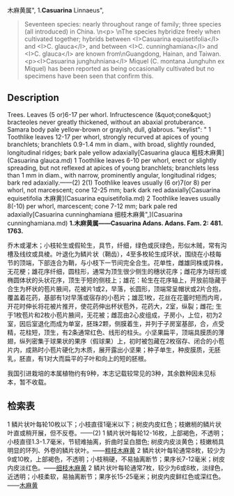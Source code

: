 木麻黄属",
1.**Casuarina** Linnaeus",

> Seventeen species: nearly throughout range of family; three species (all introduced) in China.&#x0D;\n&lt;p&gt;&#x0D;\nThe species hybridize freely when cultivated together; hybrids between &lt;I&gt;Casuarina equisetifolia&lt;/I&gt; and &lt;I&gt;C. glauca&lt;/I&gt;, and between &lt;I&gt;C. cunninghamiana&lt;/I&gt; and &lt;I&gt;C. glauca&lt;/I&gt; are known from\nGuangdong, Hainan, and Taiwan. &lt;p&gt;&lt;I&gt;Casuarina junghuhniana&lt;/I&gt; Miquel (C. montana Junghuhn ex Miquel) has been reported as being occasionally cultivated but no specimens have been seen that confirm this.

## Description
Trees. Leaves (5 or)6-17 per whorl. Infructescence (&amp;quot;cone&amp;quot;) bracteoles never greatly thickened, without an abaxial protuberance. Samara body pale yellow-brown or grayish, dull, glabrous.
  "keylist": "
1 Toothlike leaves 12-17 per whorl, strongly recurved at apices of young branchlets; branchlets 0.9-1.4 mm in diam., with broad, slightly rounded, longitudinal ridges; bark pale yellow adaxially[Casuarina glauca 粗枝木麻黄](Casuarina glauca.md)
1 Toothlike leaves 6-10 per whorl, erect or slightly spreading, but not reflexed at apices of young branchlets; branchlets less than 1 mm in diam., with narrow, prominently angular, longitudinal ridges; bark red adaxially.——(2)
2(1) Toothlike leaves usually (6 or)7(or 8) per whorl, not marcescent; cone 12-25 mm; bark dark red adaxially[Casuarina equisetifolia 木麻黄](Casuarina equisetifolia.md)
2 Toothlike leaves usually 8(-10) per whorl, marcescent; cone 7-12 mm; bark pale red adaxially[Casuarina cunninghamiana 细枝木麻黄",](Casuarina cunninghamiana.md)
**1.木麻黄属——Casuarina Adans. Adans. Fam. 2: 481. 1763.**

乔木或灌木；小枝轮生或假轮生，具节，纤细，绿色或灰绿色，形似木贼，常有沟槽及线纹或具棱。叶退化为鳞片状（鞘齿），4至多枚轮生成环状，围绕在小枝每节的顶端，下部连合为鞘，与小枝下一节间完全合生。花单性，雌雄同株或异株，无花梗；雄花序纤细，圆柱形，通常为顶生很少侧生的穗状花序；雌花序为球形或椭圆体状的头状花序，顶生于短的侧枝上；雄花：轮生在花序轴上，开放前隐藏于合生为杯状的苞片腋间，花被片1或2，早落，长圆形，顶端常呈帽状或2片合抱，覆盖着花药，基部有1对早落或宿存的小苞片；雄蕊1枚，花丝在花蕾时短而内弯，开花时伸长将花被片推开，使花药伸出杯状苞外，花药大，2室，纵裂；雌花; 生于1枚苞片和2枚小苞片腋间，无花被；雌蕊由2心皮组成，子房小，上位，初为2室，因后室退化而成为单室，胚珠2颗，侧膜着生，并列于子房室基部，合，点受精，花柱短，顶生，有2条通常红色、线形的柱头。小坚果扁平，顶端具膜质的薄翅，纵列密集于球果状的果序（假球果）上，初时被包藏在2枚宿存、闭合的小苞片内，成熟时小苞片硬化为木质，展开露出小坚果；种子单生，种皮膜质，无胚乳，胚直，有1对大而扁平的子叶和向上的短的胚根。

我国引进栽培的本属植物约有9种，本志记载较常见的3种，其余数种因未见标本，暂不收载。

## 检索表

1 鳞片状叶每轮10枚以下；小枝直径1毫米以下；树皮内皮红色；枝嫩梢的鳞片状叶直或稍开展，但不反卷。——(2)
1 鳞片状叶每轮12-16枚，上部褐色，不透明；小枝直径1.3-1.7毫米，节韧难抽离，折曲时呈白腊色; 树皮内皮淡黄色；枝嫩梢具明显的环列、外卷的鳞片状叶。——[粗枝木麻黄](Casuarina%20glauca.md)
2 鳞片状叶每轮通常8枚，较少为9或10枚，上部褐色，不透明；小枝稍硬，不易抽离断节；果序长7-12毫米；树皮内皮淡红色。——[细枝木麻黄](Casuarina%20cunninghamiana.md)
2 鳞片状叶每轮通常7枚，较少为6或8枚，淡绿色，近透明；小枝柔软，易抽离断节；果序长15-25毫米；树皮内皮鲜红色或深红色。——[木麻黄](Casuarina%20equisetifolia.md)
